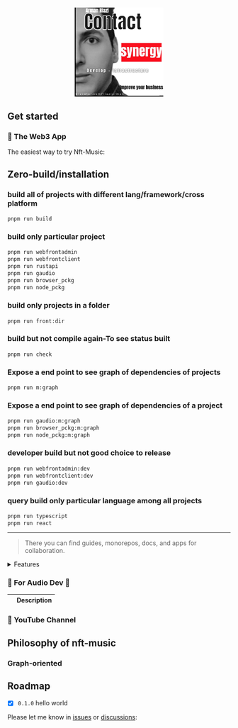 <div align="center">
  <br />
  <p>
    <a href="https://armanriazi.org"><img src="https://github.com/arman2develop/nft-music/raw/main/logo.png" width="200" /></a>
  </p>
</div>

<!-- 
<div align="center">
  <a href="https://Nft-Music.org" target="_blank"><img alt="website" src="https://img.shields.io/badge/website-Nft-Music.org-blue"></a>
  <a href="https://Nft-Music.js.org" target="_blank"><img alt="website" src="https://img.shields.io/badge/npm%20docs-Nft-Music.js.org-yellow"></a>
  <a href="https://npmjs.com/Nft-Music" target="_blank"><img alt="npm" src="https://img.shields.io/npm/v/Nft-Music"></a>
  <a href="https://discord.gg/8tmK2bHcwa" target="_blank"><img alt="Discord" src="https://img.shields.io/discord/963514061528662046"></a>
  <a href="https://github.com/chaosprint/Nft-Music/blob/main/LICENSE"><img alt="GitHub" src="https://img.shields.io/github/license/chaosprint/Nft-Music"></a>
</div> -->


<!-- Nft-Music can be used for:
- live coding performance, either in browsers with your friends or in a VST plugin(experimental)
- education of electronic music, DSP and coding
- audio/music app development in browsers, [either CDN or NPM](https://github.com/chaosprint/Nft-Music/tree/main/js)
- Rust audio library, running on Web, Desktop, [DAW](https://github.com/chaosprint/Nft-Music/tree/main/rs/vst), [Bela](https://github.com/chaosprint/Nft-Music/tree/main/rs/bela), etc. -->

## Get started

### 🚀 The Web3 App
 
The easiest way to try Nft-Music:

## Zero-build/installation

### build all of projects with different lang/framework/cross platform

```
pnpm run build        
```

### build only particular project

```
pnpm run webfrontadmin
pnpm run webfrontclient
pnpm run rustapi
pnpm run gaudio
pnpm run browser_pckg
pnpm run node_pckg
```

### build only projects in a folder

```
pnpm run front:dir
```

### build but not compile again-To see status built

```
pnpm run check
```

### Expose a end point to see graph of dependencies of projects

```
pnpm run m:graph
```

### Expose a end point to see graph of dependencies of a project

```
pnpm run gaudio:m:graph
pnpm run browser_pckg:m:graph
pnpm run node_pckg:m:graph     
```

### developer build but not good choice to release

```
pnpm run webfrontadmin:dev
pnpm run webfrontclient:dev
pnpm run gaudio:dev
```

### query build only particular language among all projects   

```
pnpm run typescript
pnpm run react
```

---

> There you can find guides, monorepos, docs, and apps for collaboration.

<details>
  <summary>Features</summary>
  
</details>

### 🎁 For Audio Dev 🎉

|                 |               Description                               |
|-----------------|:---------------------------------------------------------:|


### 🍿 YouTube Channel


## Philosophy of nft-music



### Graph-oriented





## Roadmap

- [x] `0.1.0` hello world 

Please let me know in [issues](https://github.com/arman2develop/nft-music/issues) or [discussions](https://github.com/arman2develop/nft-music/discussions):

